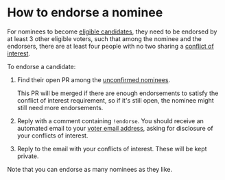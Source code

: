 # How to endorse a nominee

For nominees to become [eligible candidates](../README.md#eligible-candidates),
they need to be endorsed by at least 3 other eligible voters, such that among the nominee and the endorsers,
there are at least four people with no two sharing a [conflict of interest](./conflict-of-interest.md).

To endorse a candidate:
1. Find their open PR among the [unconfirmed nominees](https://github.com/NixOS/SC-election-2024/pulls?q=is%3Apr+is%3Aopen+label%3Anomination+).
   
   This PR will be merged if there are enough endorsements to satisfy the conflict of interest requirement,
   so if it's still open, the nominee might still need more endorsements.
1. Reply with a comment containing `!endorse`.
   You should receive an automated email to your [voter email address](./email.md),
   asking for disclosure of your conflicts of interest.
1. Reply to the email with your conflicts of interest. These will be kept private.

Note that you can endorse as many nominees as they like.
